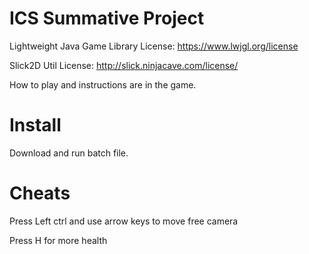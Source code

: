 # ICS Summative Project

Lightweight Java Game Library License: https://www.lwjgl.org/license

Slick2D Util License: http://slick.ninjacave.com/license/

How to play and instructions are in the game.

# Install

Download and run batch file.

# Cheats

Press Left ctrl and use arrow keys to move free camera

Press H for more health
